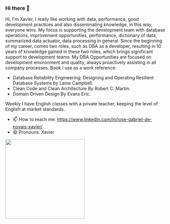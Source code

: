 ### Hi there 👋

<!--
**jgnovais/jgnovais** is a ✨ _special_ ✨ repository because its `README.md` (this file) appears on your GitHub profile.
-->

Hi, I'm Xavier, I really like working with data, performance, good development practices and also disseminating knowledge, in this way, everyone wins.
My focus is supporting the development team with database operations, improvement opportunities, performance, dictionary of data, summarized data actuator, data processing in general.
Since the beginning of my career, comes two roles, such as DBA as a developer, resulting in 10 years of knowledge gained in these two roles, which brings significant support to development teams.
My DBA Opportunities are focused on development environment and quality, always proactively assisting in all company processes.
Book I use as a work reference:
- Database Reliability Engineering: Designing and Operating Resilient Database Systems by Laine Campbell.
- Clean Code and Clean Architecture By Robert C. Martin.
- Domain Driven Design By Evans Eric.

Weekly I have English classes with a private teacher, keeping the level of English at market standards.
- 📫 How to reach me: https://www.linkedin.com/in/jose-gabriel-de-novais-xavier/
- 😄 Pronouns: Xavier
<img src="https://encrypted-tbn0.gstatic.com/images?q=tbn%3AANd9GcR-L8bA1LL9E-d_JjvT5FTjRLuK4UKIlha3_g&usqp=CAU" width="250">
